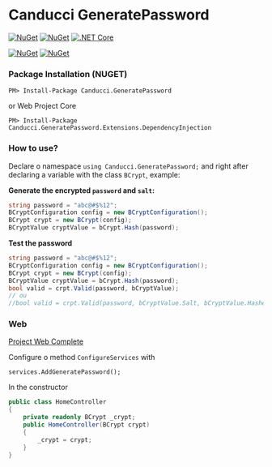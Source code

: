 # Canducci GeneratePassword


[![NuGet](https://img.shields.io/nuget/v/Canducci.GeneratePassword.svg?style=plastic&label=version)](https://www.nuget.org/packages/Canducci.GeneratePassword/)
[![NuGet](https://img.shields.io/nuget/dt/Canducci.GeneratePassword.svg)](https://www.nuget.org/packages/Canducci.GeneratePassword/)
[![.NET Core](https://github.com/fulviocanducci/Canducci.GeneratePassword/workflows/.NET%20Core/badge.svg)](https://www.nuget.org/packages/Canducci.GeneratePassword/)

[![NuGet](https://img.shields.io/nuget/v/Canducci.GeneratePassword.Extensions.DependencyInjection.svg?style=plastic&label=version)](https://www.nuget.org/packages/Canducci.GeneratePassword.Extensions.DependencyInjection/)
[![NuGet](https://img.shields.io/nuget/dt/Canducci.GeneratePassword.Extensions.DependencyInjection.svg)](https://www.nuget.org/packages/Canducci.GeneratePassword.Extensions.DependencyInjection/)

### Package Installation (NUGET)

```Csharp
PM> Install-Package Canducci.GeneratePassword
```

or Web Project Core

```Csharp
PM> Install-Package Canducci.GeneratePassword.Extensions.DependencyInjection
```

### How to use?

Declare o namespace `using Canducci.GeneratePassword;` and right after declaring a variable with the class `BCrypt`, example:

__Generate the encrypted `password` and `salt`:__

```csharp
string password = "abc@#$%12";
BCryptConfiguration config = new BCryptConfiguration();
BCrypt crypt = new BCrypt(config);
BCryptValue cryptValue = bCrypt.Hash(password);
```


__Test the password__

```csharp
string password = "abc@#$%12";
BCryptConfiguration config = new BCryptConfiguration();
BCrypt crypt = new BCrypt(config);
BCryptValue cryptValue = bCrypt.Hash(password);
bool valid = crpt.Valid(password, bCryptValue); 
// ou
//bool valid = crpt.Valid(password, bCryptValue.Salt, bCryptValue.Hashed); 
```


### Web

[Project Web Complete](https://github.com/fulviocanducci/Canducci.GeneratePassword/tree/master/Test.WebApplication)

Configure o method `ConfigureServices` with

    services.AddGeneratePassword();

In the constructor

```csharp
public class HomeController
{
    private readonly BCrypt _crypt;
    public HomeController(BCrypt crypt)
    {
        _crypt = crypt;
    }
}
```